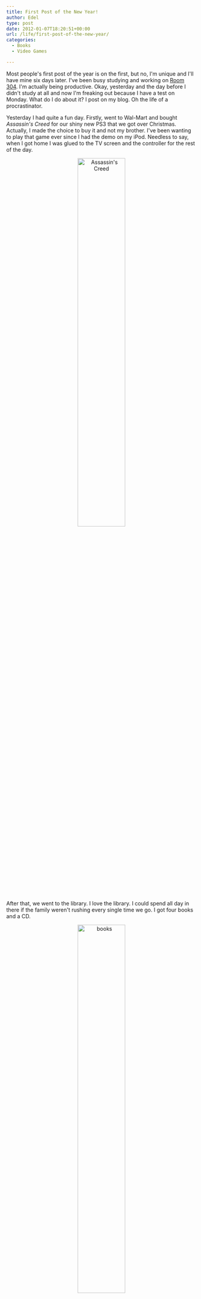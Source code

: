 ```yaml
---
title: First Post of the New Year!
author: Edel
type: post
date: 2012-01-07T18:20:51+00:00
url: /life/first-post-of-the-new-year/
categories:
  - Books
  - Video Games

---
```

Most people's first post of the year is on the first, but no, I'm unique and I'll have mine six days later. I've been busy studying and working on [Room 304][1]. I'm actually being productive. Okay, yesterday and the day before I didn't study at all and now I'm freaking out because I have a test on Monday. What do I do about it? I post on my blog. Oh the life of a procrastinator.

Yesterday I had quite a fun day. Firstly, went to Wal-Mart and bought _Assassin's Creed_ for our shiny new PS3 that we got over Christmas. Actually, I made the choice to buy it and not my brother. I've been wanting to play that game ever since I had the demo on my iPod. Needless to say, when I got home I was glued to the TV screen and the controller for the rest of the day.

<div align="center">
  <a href="http://i246.photobucket.com/albums/gg94/orangegreendaysuite/448740e3.jpg"><img src="http://i246.photobucket.com/albums/gg94/orangegreendaysuite/448740e3.jpg" alt="Assassin's Creed" width="50%" /></a>
</div>

After that, we went to the library. I love the library. I could spend all day in there if the family weren't rushing every single time we go. I got four books and a CD.

<div align="center">
  <a href="http://i246.photobucket.com/albums/gg94/orangegreendaysuite/01482cc4.jpg"><img src="http://i246.photobucket.com/albums/gg94/orangegreendaysuite/01482cc4.jpg" alt="books" width="50%" /></a>
</div>

I nearly flipped out when I looked at the CD. _DIR EN GREY &#8211; DUM SPIRO SPERO_. Okay, if you don't know, I'm a **huge** DIR EN GREY fan. They're a Japanese band so buying their music is really expensive (shipping costs, the horror) so I rarely buy anything of theirs. I've been waiting to listen to this album for the longest time and I refused to download it anywhere. Now I can listen to it without feeling that guilty, because it's from the library. I'm still going to buy it eventually though.

The thing about the library is that it's right next to the mall. Where did we go next? The mall. I don't like shopping for clothes but I need clothes so I had to buy clothes. That part was boring.

Like I said before, we got home and I spent the rest of the day playing _Assassin's Creed_. It's such a good game... I want the other Assassin's Creed games. Expect they're so expensive! Another time I guess.




 [1]: http://room304.brokenphrases.info